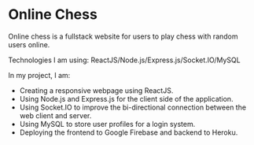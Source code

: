 Online Chess
=============

Online chess is a fullstack website for users to play chess with random users online.

Technologies I am using: ReactJS/Node.js/Express.js/Socket.IO/MySQL

In my project, I am:
* Creating a responsive webpage using ReactJS.
* Using Node.js and Express.js for the client side of the application.
* Using Socket.IO to improve the bi-directional connection between the web client and server.
* Using MySQL to store user profiles for a login system.
* Deploying the frontend to Google Firebase and backend to Heroku.
